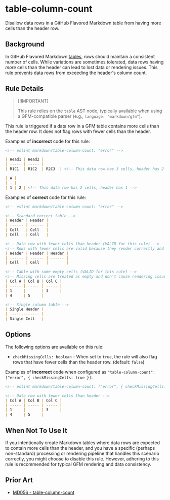 # table-column-count

Disallow data rows in a GitHub Flavored Markdown table from having more cells than the header row.

## Background

In GitHub Flavored Markdown [tables](https://github.github.com/gfm/#tables-extension-), rows should maintain a consistent number of cells. While variations are sometimes tolerated, data rows having *more* cells than the header can lead to lost data or rendering issues. This rule prevents data rows from exceeding the header's column count.

## Rule Details

> [!IMPORTANT] <!-- eslint-disable-line -- This should be fixed in https://github.com/eslint/markdown/issues/294 -->
>
> This rule relies on the `table` AST node, typically available when using a GFM-compatible parser (e.g., `language: "markdown/gfm"`).

This rule is triggered if a data row in a GFM table contains more cells than the header row. It does not flag rows with fewer cells than the header.

Examples of **incorrect** code for this rule:

```markdown
<!-- eslint markdown/table-column-count: "error" -->

| Head1 | Head2 |
| ----- | ----- |
| R1C1  | R1C2  | R2C3  | <!-- This data row has 3 cells, header has 2 -->

| A |
| - |
| 1 | 2 | <!-- This data row has 2 cells, header has 1 -->
```

Examples of **correct** code for this rule:

```markdown
<!-- eslint markdown/table-column-count: "error" -->

<!-- Standard correct table -->
| Header | Header |
| ------ | ------ |
| Cell   | Cell   |
| Cell   | Cell   |

<!-- Data row with fewer cells than header (VALID for this rule) -->
<!-- Rows with fewer cells are valid because they render correctly and no data is lost -->
| Header | Header | Header |
| ------ | ------ | ------ |
| Cell   | Cell   |        |

<!-- Table with some empty cells (VALID for this rule) -->
<!-- Missing cells are treated as empty and don't cause rendering issues -->
| Col A | Col B | Col C |
| ----- | ----- | ----- |
| 1     |       | 3     |
| 4     | 5     |

<!-- Single column table -->
| Single Header |
| ------------- |
| Single Cell   |
```

## Options

The following options are available on this rule:

* `checkMissingCells: boolean` - When set to `true`, the rule will also flag rows that have fewer cells than the header row. (default: `false`)

Examples of **incorrect** code when configured as `"table-column-count": ["error", { checkMissingCells: true }]`:

```markdown
<!-- eslint markdown/table-column-count: ["error", { checkMissingCells: true }] -->

<!-- Data row with fewer cells than header -->
| Col A | Col B | Col C |
| ----- | ----- | ----- |
| 1     |       | 3     |
| 4     | 5     |
```

## When Not To Use It

If you intentionally create Markdown tables where data rows are expected to contain more cells than the header, and you have a specific (perhaps non-standard) processing or rendering pipeline that handles this scenario correctly, you might choose to disable this rule. However, adhering to this rule is recommended for typical GFM rendering and data consistency.

## Prior Art

* [MD056 - table-column-count](https://github.com/DavidAnson/markdownlint/blob/main/doc/Rules.md#md056---table-column-count)
